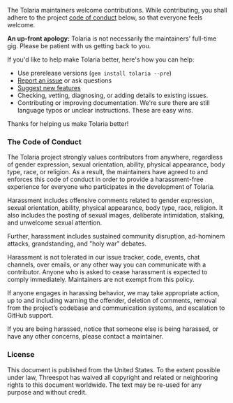 The Tolaria maintainers welcome contributions. While contributing, you shall adhere to the project [code of conduct](#the-code-of-conduct) below, so that everyone feels welcome.

**An up-front apology:** Tolaria is not necessarily the maintainers' full-time gig. Please be patient with us getting back to you.

If you'd like to help make Tolaria better, here's how you can help:

  - Use prerelease versions (`gem install tolaria --pre`)
  - [Report an issue](https://github.com/threespot/tolaria/issues/new) or ask questions
  - [Suggest new features](https://github.com/threespot/tolaria/issues/new)
  - Checking, vetting, diagnosing, or adding details to existing issues.
  - Contributing or improving documentation. We're sure there are still language typos or unclear instructions. These are easy wins.

Thanks for helping us make Tolaria better!

### The Code of Conduct

The Tolaria project strongly values contributors from anywhere, regardless of gender expression, sexual orientation, ability, physical appearance, body type, race, or religion. As a result, the maintainers have agreed to and enforces this code of conduct in order to provide a harassment-free experience for everyone who participates in the development of Tolaria.

Harassment includes offensive comments related to gender expression, sexual orientation, ability, physical appearance, body type, race, religion. It also includes the posting of sexual images, deliberate intimidation, stalking, and unwelcome sexual attention.

Further, harassment includes sustained community disruption, ad-hominem attacks, grandstanding, and "holy war" debates.

Harassment is not tolerated in our issue tracker, code, events, chat channels, over emails, or any other way you can communicate with a contributor. Anyone who is asked to cease harassment is expected to comply immediately. Maintainers are not exempt from this policy.

If anyone engages in harassing behavior, we may take appropriate action, up to and including warning the offender, deletion of comments, removal from the project’s codebase and communication systems, and escalation to GitHub support.

If you are being harassed, notice that someone else is being harassed, or have any other concerns, please contact a maintainer.

### License

This document is published from the United States. To the extent possible under law, Threespot has waived all copyright and related or neighboring rights to this document worldwide. The text may be re-used for any purpose and without credit.
